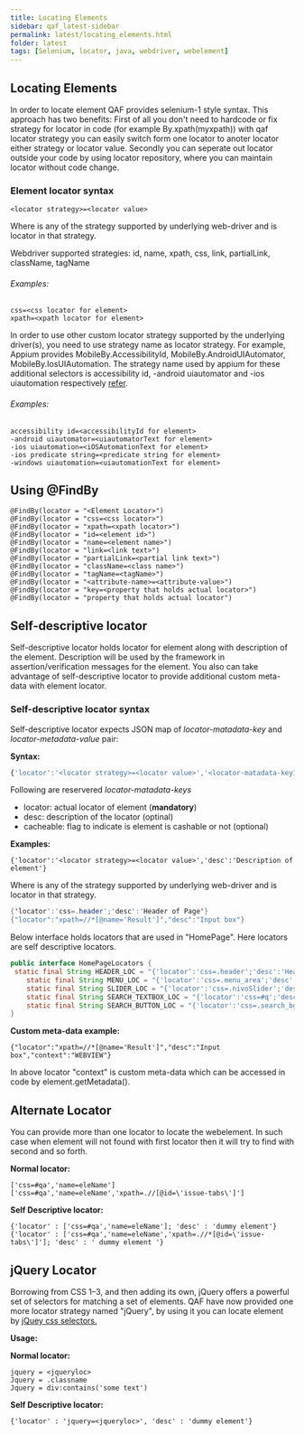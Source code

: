 ```yaml
---
title: Locating Elements
sidebar: qaf_latest-sidebar
permalink: latest/locating_elements.html
folder: latest
tags: [Selenium, locator, java, webdriver, webelement]
---
```


## Locating Elements

In order to locate element QAF provides selenium-1 style syntax. This approach has two benefits: First of all you don't need to hardcode or fix strategy for locator in code (for example By.xpath(myxpath)) with qaf locator strategy you can easily switch form one locator to anoter locator either strategy or locator value. Secondly you can seperate out locator outside your code by using locator repository, where you can maintain locator without code change.

### Element locator syntax

```
<locator strategy>=<locator value>
```
Where <locator strategy> is any of the strategy supported by underlying web-driver and <locator value> is locator in that strategy. 

Webdriver supported strategies: id, name, xpath, css, link, partialLink, className, tagName

###### Examples:

```
css=<css locator for element>
xpath=<xpath locator for element>

```

In order to use other custom locator strategy supported by the underlying driver(s), you need to use strategy name as locator strategy. For example, Appium provides MobileBy.AccessibilityId, MobileBy.AndroidUIAutomator, MobileBy.IosUIAutomation. The strategy name used by appium for these additional selectors is accessibility id, -android uiautomator and -ios uiautomation respectively [refer](https://github.com/appium/java-client/blob/master/src/main/java/io/appium/java_client/MobileSelector.java).

###### Examples:

```
accessibility id=<accessibilityId for element>
-android uiautomator=<uiautomatorText for element>
-ios uiautomation=<iOSAutomationText for element>
-ios predicate string=<predicate string for element>
-windows uiautomation=<uiautomationText for element>

```


## Using @FindBy
```
@FindBy(locator = "<Element Locator>")
@FindBy(locator = "css=<css locator>")
@FindBy(locator = "xpath=<xpath locator>")
@FindBy(locator = "id=<element id>")
@FindBy(locator = "name=<element name>")
@FindBy(locator = "link=<link text>")
@FindBy(locator = "partialLink=<partial link text>")
@FindBy(locator = "className=<class name>")
@FindBy(locator = "tagName=<tagName>")
@FindBy(locator = "<attribute-name>=<attribute-value>")
@FindBy(locator = "key=<property that holds actual locator>")
@FindBy(locator = "property that holds actual locator")

```

## Self-descriptive locator
Self-descriptive locator holds locator for element along with description of the element. Description will be used by the framework in assertion/verification messages for the element. You also can take advantage of self-descriptive locator to provide additional custom meta-data with element locator. 

### Self-descriptive locator syntax
Self-descriptive locator expects JSON map of _locator-matadata-key_ and _locator-metadata-value_ pair:

**Syntax:**

``` javascript
{'locator':'<locator strategy>=<locator value>','<locator-matadata-key1>' = '<locator-matadata-value1>','<locator-matadata-keyN>' = '<locator-matadata-valueN>'}
```

Following are reservered  _locator-matadata-keys_
  * locator: actual locator of element (**mandatory**)
  * desc: description of the locator (optinal)
  * cacheable: flag to indicate is element is cashable or not (optional)

**Examples:**
```
{'locator':'<locator strategy>=<locator value>','desc':'Description of element'}
```
Where <locator strategy> is any of the strategy supported by underlying web-driver and <locator value> is locator in that strategy. 


```java
{'locator':'css=.header';'desc':'Header of Page'}
{"locator":"xpath=//*[@name='Result']","desc":"Input box"}
```

Below interface holds locators that are used in "HomePage". Here locators are self descriptive locators.

```java
public interface HomePageLocators {
 static final String HEADER_LOC = "{'locator':'css=.header';'desc':'Header of Page'}";
    static final String MENU_LOC = "{'locator':'css=.menu_area';'desc':'Menu of Page'}";
    static final String SLIDER_LOC = "{'locator':'css=.nivoSlider';'desc':'Slid Show in Home Page'}";
    static final String SEARCH_TEXTBOX_LOC = "{'locator':'css=#q';'desc':'Search Text Box'}";
    static final String SEARCH_BUTTON_LOC = "{'locator':'css=.search_bg a';'desc':'Search Button'}";
}
```

**Custom meta-data example:**

```
{"locator":"xpath=//*[@name='Result']","desc":"Input box","context":"WEBVIEW"}
```
In above locator "context" is custom meta-data which can be accessed in code by element.getMetadata().


## Alternate Locator

You can provide more than one locator to locate the webelement. In such case when element will not found with first locator then it will try to find with second and so forth.

**Normal locator:**

```
['css=#qa','name=eleName']
['css=#qa','name=eleName','xpath=.//[@id=\'issue-tabs\']']
```

**Self Descriptive locator:**

```
{'locator' : ['css=#qa','name=eleName']; 'desc' : 'dummy element'}
{'locator' : ['css=#qa','name=eleName','xpath=.//*[@id=\'issue-tabs\']']; 'desc' : ' dummy element '}
```

## jQuery Locator

Borrowing from CSS 1–3, and then adding its own, jQuery offers a powerful set of selectors for matching a set of elements. QAF have now provided one more locator strategy named "jQuery", by using it you can locate element by [jQuey css selectors.](http://api.jquery.com/category/selectors/)

**Usage:**

**Normal locator:**

```properties
jquery = <jqueryloc>
Jquery = .classname
Jquery = div:contains('some text')
```

**Self Descriptive locator:**

```
{'locator' : 'jquery=<jqueryloc>', 'desc' : 'dummy element'}
```

